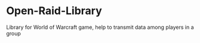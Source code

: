 ﻿# Open-Raid-Library
Library for World of Warcraft game, help to transmit data among players in a group
